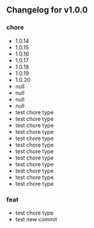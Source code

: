 Changelog for v1.0.0
---------------------------


### chore
* 1.0.14
* 1.0.15
* 1.0.16
* 1.0.17
* 1.0.18
* 1.0.19
* 1.0.20
* null
* null
* null
* null
* test chore type
* test chore type
* test chore type
* test chore type
* test chore type
* test chore type
* test chore type
* test chore type
* test chore type
* test chore type
* test chore type
* test chore type


### feat
* test chore type
* test new commit

